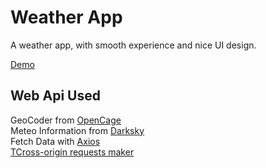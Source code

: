 # Weather App

A weather app, with smooth experience and nice UI design.  

[Demo](https://amine-louni.github.io/weather_app/)  

## Web Api Used
  
GeoCoder from [OpenCage](https://opencagedata.com/)  
Meteo Information from [Darksky](https://darksky.net/)  
Fetch Data with [Axios](https://github.com/axios/axios)  
[TCross-origin requests maker](https://cors-anywhere.herokuapp.com/)  


